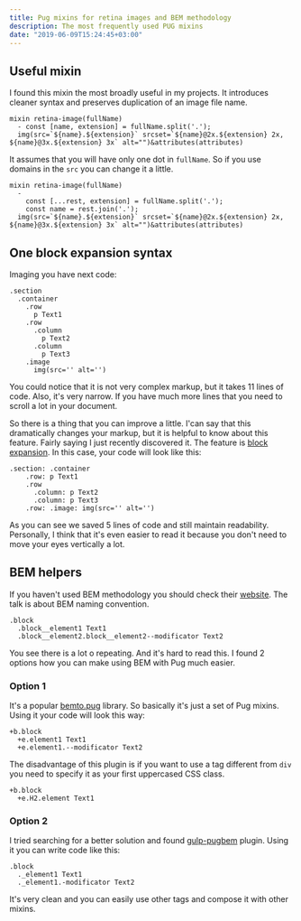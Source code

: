 ```yaml
---
title: Pug mixins for retina images and BEM methodology
description: The most frequently used PUG mixins
date: "2019-06-09T15:24:45+03:00"
---
```


## Useful mixin

I found this mixin the most broadly useful in my projects. It introduces cleaner syntax and preserves duplication of an image file name.

```pug
mixin retina-image(fullName)
  - const [name, extension] = fullName.split('.');
  img(src=`${name}.${extension}` srcset=`${name}@2x.${extension} 2x, ${name}@3x.${extension} 3x` alt="")&attributes(attributes)
```

It assumes that you will have only one dot in `fullName`. So if you use domains in the `src` you can change it a little.

```pug
mixin retina-image(fullName)
  -
    const [...rest, extension] = fullName.split('.');
    const name = rest.join('.');
  img(src=`${name}.${extension}` srcset=`${name}@2x.${extension} 2x, ${name}@3x.${extension} 3x` alt="")&attributes(attributes)
```

## One block expansion syntax

Imaging you have next code:

```pug
.section
  .container
    .row
      p Text1
    .row
      .column
        p Text2
      .column
        p Text3
    .image
      img(src='' alt='')
```

You could notice that it is not very complex markup, but it takes 11 lines of code. Also, it's very narrow. If you have much more lines that you need to scroll a lot in your document.

So there is a thing that you can improve a little. I'can say that this dramatically changes your markup, but it is helpful to know about this feature. Fairly saying I just recently discovered it. The feature is [block expansion](https://pugjs.org/language/tags.html#block-expansion). In this case, your code will look like this:

```pug
.section: .container
    .row: p Text1
    .row
      .column: p Text2
      .column: p Text3
    .row: .image: img(src='' alt='')
```

As you can see we saved 5 lines of code and still maintain readability. Personally, I think that it's even easier to read it because you don't need to move your eyes vertically a lot.

## BEM helpers

If you haven't used BEM methodology you should check their [website](http://getbem.com/). The talk is about BEM naming convention.

```pug
.block
  .block__element1 Text1
  .block__element2.block__element2--modificator Text2
```

You see there is a lot o repeating. And it's hard to read this. I found 2 options how you can make using BEM with Pug much easier.

### Option 1
It's a popular [bemto.pug](https://www.npmjs.com/package/bemto.pug) library. So basically it's just a set of Pug mixins. Using it your code will look this way:

```pug
+b.block
  +e.element1 Text1
  +e.element1.--modificator Text2
```

The disadvantage of this plugin is if you want to use a tag different from `div` you need to specify it as your first uppercased CSS class.

```pug
+b.block
  +e.H2.element Text1
```

### Option 2

I tried searching for a better solution and found [gulp-pugbem](https://www.npmjs.com/package/gulp-pugbem) plugin. Using it you can write code like this:

```pug
.block
  ._element1 Text1
  ._element1.-modificator Text2
```

It's very clean and you can easily use other tags and compose it with other mixins.

